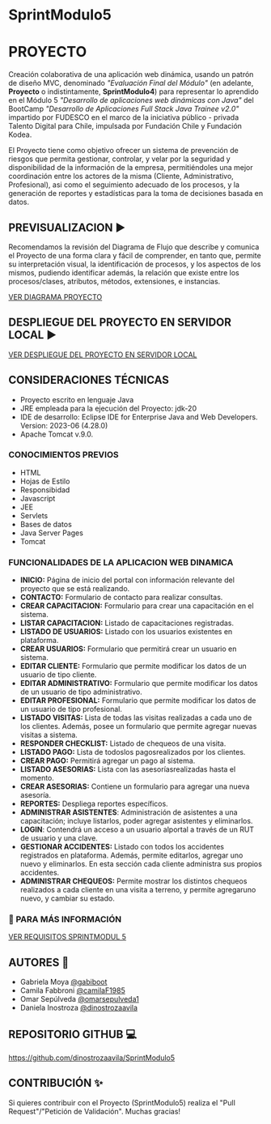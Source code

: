 # SprintModulo5

# **PROYECTO**

Creación colaborativa de una aplicación web dinámica, usando un patrón de diseño MVC, denominado _"Evaluación Final del Módulo"_ (en adelante, **Proyecto** o indistintamente, **SprintModulo4**) para representar lo aprendido en el Módulo 5 _"Desarrollo de aplicaciones web dinámicas con Java"_ del BootCamp _"Desarrollo de Aplicaciones Full Stack Java Trainee v2.0"_ impartido por FUDESCO en el marco de la iniciativa público - privada Talento Digital para Chile, impulsada por Fundación Chile y Fundación Kodea.

El Proyecto tiene como objetivo ofrecer un sistema de prevención de riesgos que permita gestionar, controlar, y velar por la seguridad y disponibilidad de la información de la empresa, permitiéndoles una mejor coordinación entre los actores de la misma (Cliente, Administrativo, Profesional), asi como el seguimiento adecuado de los procesos, y la generación de reportes y estadísticas para la toma de decisiones basada en datos. 

## **PREVISUALIZACION** :arrow_forward:

Recomendamos la revisión del Diagrama de Flujo que describe y comunica el Proyecto de una forma clara y fácil de comprender, en tanto que, permite su interpretación visual, la identificación de procesos, y los aspectos de los mismos, pudiendo identificar además, la relación que existe entre los procesos/clases, atributos, métodos, extensiones, e instancias.

[VER DIAGRAMA PROYECTO](doc/diagramaSprint5.pdf)

## **DESPLIEGUE DEL PROYECTO EN SERVIDOR LOCAL** :arrow_forward:

[VER DESPLIEGUE DEL PROYECTO EN SERVIDOR LOCAL](doc/proyectoServidorLocal.pdf)

## **CONSIDERACIONES TÉCNICAS**
- Proyecto escrito en lenguaje Java
- JRE empleada para la ejecución del Proyecto: jdk-20
- IDE de desarrollo: Eclipse IDE for Enterprise Java and Web Developers. Version: 2023-06 (4.28.0)
- Apache Tomcat v.9.0.
  
### **CONOCIMIENTOS PREVIOS**
- HTML
- Hojas de Estilo
- Responsibidad
- Javascript
- JEE
- Servlets
- Bases de datos
- Java Server Pages
- Tomcat

### **FUNCIONALIDADES DE LA APLICACION WEB DINAMICA**
- **INICIO:** Página de inicio del portal con información relevante del proyecto que se está realizando.
- **CONTACTO:** Formulario de contacto para realizar consultas.
- **CREAR CAPACITACION:** Formulario para crear una capacitación en el sistema.
- **LISTAR CAPACITACION:** Listado de capacitaciones registradas.
- **LISTADO DE USUARIOS:** Listado con los usuarios existentes en plataforma.
- **CREAR USUARIOS:** Formulario que permitirá crear un usuario en sistema.
- **EDITAR CLIENTE:** Formulario que permite modificar los datos de un usuario de tipo cliente.
- **EDITAR ADMINISTRATIVO:** Formulario que permite modificar los datos de un usuario de tipo administrativo.
- **EDITAR PROFESIONAL:** Formulario que permite modificar los datos de un usuario de tipo profesional.
- **LISTADO VISITAS:** Lista de todas las visitas realizadas a cada uno de los clientes. Además, posee un formulario que permite agregar nuevas visitas a sistema.
- **RESPONDER CHECKLIST:** Listado de chequeos de una visita.
- **LISTADO PAGO:** Lista de todoslos pagosrealizados por los clientes.
- **CREAR PAGO:** Permitirá agregar un pago al sistema.
- **LISTADO ASESORIAS:** Lista con las asesoríasrealizadas hasta el momento.
- **CREAR ASESORIAS:** Contiene un formulario para agregar una nueva asesoría.
- **REPORTES:** Despliega reportes específicos.
- **ADMINISTRAR ASISTENTES**: Administración de asistentes a una capacitación; incluye listarlos, poder agregar asistentes y eliminarlos.
- **LOGIN**: Contendrá un acceso a un usuario alportal a través de un RUT de usuario y una clave.
- **GESTIONAR ACCIDENTES:** Listado con todos los accidentes registrados en plataforma. Además, permite editarlos, agregar uno nuevo y eliminarlos. En esta sección cada cliente administra sus propios accidentes.
- **ADMINISTRAR CHEQUEOS:** Permite mostrar los distintos chequeos realizados a cada cliente en una visita a terreno, y permite agregaruno nuevo, y cambiar su estado.

### :eyes: PARA MÁS INFORMACIÓN
[VER REQUISITOS SPRINTMODUL 5](Evaluacion_final_JavaWeb.pdf)

## **AUTORES** :busts_in_silhouette:

- Gabriela Moya [@gabiboot](https://github.com/gabiboot)
- Camila Fabbroni [@camilaF1985](https://github.com/camilaF1985)
- Omar Sepúlveda [@omarsepulveda1](https://github.com/omarsepulveda1)
- Daniela Inostroza [@dinostrozaavila](https://github.com/dinostrozaavila)

## **REPOSITORIO GITHUB** :computer:

https://github.com/dinostrozaavila/SprintModulo5

## **CONTRIBUCIÓN** :sparkles:

Si quieres contribuir con el Proyecto (SprintModulo5) realiza el "Pull Request"/"Petición de Validación". Muchas gracias!

